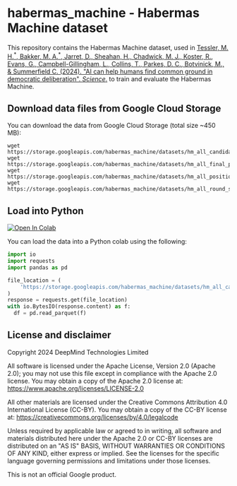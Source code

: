# habermas_machine - Habermas Machine dataset

This repository contains the Habermas Machine dataset, used in
[Tessler, M. H.<sup>\*</sup>, Bakker, M. A.<sup>\*</sup>, Jarret, D., Sheahan, H., Chadwick, M. J., Koster, R., Evans, G., Campbell-Gillingham, L., Collins, T., Parkes, D. C., Botvinick, M., & Summerfield C. (2024). "AI can help humans find common ground in democratic deliberation". *Science*.](https://www.science.org/doi/10.1126/science.adq2852)
to train and evaluate the Habermas Machine.


## Download data files from Google Cloud Storage

You can download the data from Google Cloud Storage (total size ~450 MB):

```shell
wget https://storage.googleapis.com/habermas_machine/datasets/hm_all_candidate_comparisons.parquet
wget https://storage.googleapis.com/habermas_machine/datasets/hm_all_final_preference_rankings.parquet
wget https://storage.googleapis.com/habermas_machine/datasets/hm_all_position_statement_ratings.parquet
wget https://storage.googleapis.com/habermas_machine/datasets/hm_all_round_survey_responses.parquet
```

## Load into Python

[![Open In
Colab](https://colab.research.google.com/assets/colab-badge.svg)](https://colab.research.google.com/github/google-deepmind/habermas_machine/blob/master/analysis/habermas_machine_data_preprocessing.ipynb)

You can load the data into a Python colab using the following:

```python
import io
import requests
import pandas as pd

file_location = (
    'https://storage.googleapis.com/habermas_machine/datasets/hm_all_candidate_comparisons.parquet'
)
response = requests.get(file_location)
with io.BytesIO(response.content) as f:
  df = pd.read_parquet(f)
```

## License and disclaimer

Copyright 2024 DeepMind Technologies Limited

All software is licensed under the Apache License, Version 2.0 (Apache 2.0);
you may not use this file except in compliance with the Apache 2.0 license.
You may obtain a copy of the Apache 2.0 license at:
https://www.apache.org/licenses/LICENSE-2.0

All other materials are licensed under the Creative Commons Attribution 4.0
International License (CC-BY). You may obtain a copy of the CC-BY license at:
https://creativecommons.org/licenses/by/4.0/legalcode

Unless required by applicable law or agreed to in writing, all software and
materials distributed here under the Apache 2.0 or CC-BY licenses are
distributed on an "AS IS" BASIS, WITHOUT WARRANTIES OR CONDITIONS OF ANY KIND,
either express or implied. See the licenses for the specific language governing
permissions and limitations under those licenses.

This is not an official Google product.
